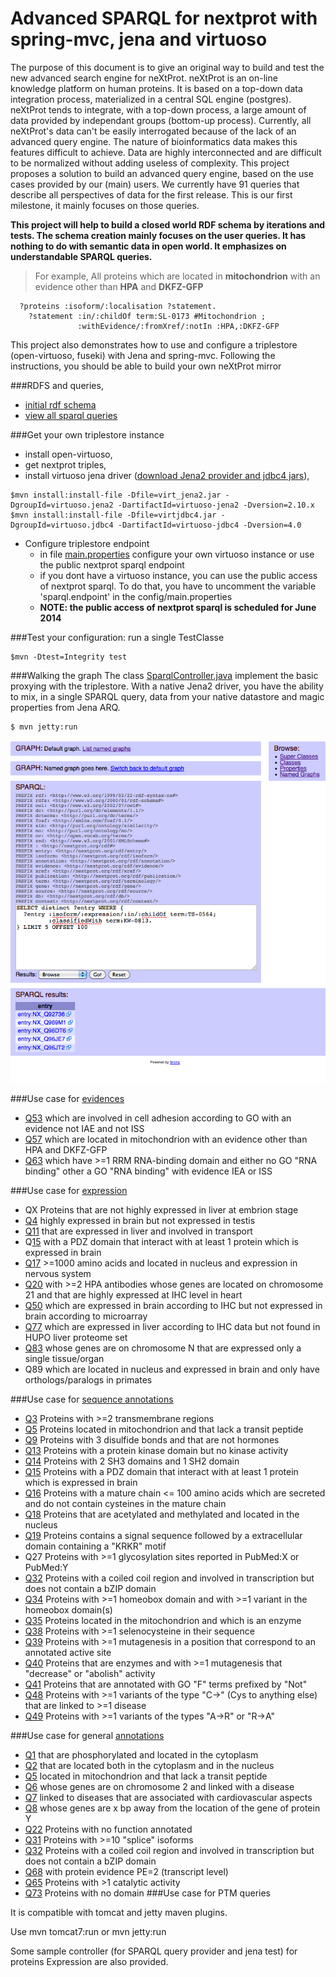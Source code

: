 Advanced SPARQL for nextprot with spring-mvc, jena and virtuoso 
===============================================================
The purpose of this document is to give an original way to build and test the new advanced search engine for neXtProt. neXtProt is an on-line knowledge platform on human proteins. It is based on a top-down data integration process, materialized in a central SQL engine (postgres). neXtProt tends to integrate, with a top-down process, a large amount of data provided by independant groups (bottom-up process). Currently, all neXtProt's data can't be easily interrogated because of the lack of an advanced query engine. The nature of bioinformatics data makes this features difficult to achieve. Data are highly interconnected and are difficult to be normalized without adding useless of complexity.
This project proposes a solution to build an advanced query engine, based on the use cases provided by our (main) users. We currently have 91 queries that describe all perspectives of data for the first release. This is our first milestone, it mainly focuses on those queries. 

**This project will help to build a closed world RDF schema by iterations and tests. The schema creation mainly focuses on the user queries. It has nothing to do with semantic data in open world. It emphasizes on understandable SPARQL queries.**
> For example, All proteins which are located in **mitochondrion** with an evidence other than **HPA** and **DKFZ-GFP**
```SPARQL
  ?proteins :isoform/:localisation ?statement.
    ?statement :in/:childOf term:SL-0173 #Mitochondrion ; 
               :withEvidence/:fromXref/:notIn :HPA,:DKFZ-GFP
```  


This project also demonstrates how to use and configure a triplestore (open-virtuoso, fuseki) with Jena and spring-mvc. Following the instructions, you should be able to build your own neXtProt mirror

###RDFS and queries,
* [initial rdf schema](src/main/resources/owl)
* [view all sparql queries](src/test/resources/sparql)

###Get your own triplestore instance 
* install open-virtuoso,
* get nextprot triples, 
* install virtuoso jena driver ([download Jena2 provider and jdbc4  jars](http://virtuoso.openlinksw.com/dataspace/doc/dav/wiki/Main/VOSDownload#Jena%20Provider)),
```shell
$mvn install:install-file -Dfile=virt_jena2.jar -DgroupId=virtuoso.jena2 -DartifactId=virtuoso-jena2 -Dversion=2.10.x
$mvn install:install-file -Dfile=virtjdbc4.jar -DgroupId=virtuoso.jdbc4 -DartifactId=virtuoso-jdbc4 -Dversion=4.0
```
* Configure triplestore endpoint
  * in file [main.properties](src/main/resources/config/main.properties) configure your own virtuoso instance or use the public nextprot sparql endpoint
  * if you dont have a virtuoso instance, you can use the public access of nextprot sparql. To do that, you have to uncomment the variable 'sparql.endpoint' in the config/main.properties
  * __NOTE: the public access of nextprot sparql is scheduled for June 2014__

###Test  your configuration: run a single TestClasse
```shell
$mvn -Dtest=Integrity test
```

###Walking the graph
The class [SparqlController.java](src/main/java/evaletolab/controller/SparqlController.java) implement the basic proxying with the triplestore. With a native Jena2 driver, you have the ability to mix, in a single SPARQL query, data from your native datastore and magic properties from Jena ARQ.
```shell
$ mvn jetty:run
```

![SNORQL](src/main/webapp/resources/img/snorql.png "snorql frontend")

###Use case for [evidences](src/test/java/evaletolab/rdf/Evidences.java)
* [Q53](src/test/resources/sparql/Q53-1-involvedInGO0007155_WithEvidence_NotIEA_And_NotISS.sparql)	which are involved in cell adhesion according to GO with an evidence not IAE and not ISS
* [Q57](src/test/resources/sparql/Q57-locatedInMitochondrionWithEvidenceOtherThan_HPA_And_DKFZ_GFP.sparql)	which are located in mitochondrion with an evidence other than HPA and DKFZ-GFP
* [Q63](src/test/resources/sparql/Q63-with1RRM_RNAbindingDomainWithEvidenceIEAorISS.sparql)	which have >=1 RRM RNA-binding domain and either no GO "RNA binding" other a GO "RNA binding" with evidence IEA or ISS

###Use case for [expression](src/test/java/evaletolab/rdf/Expression.java)
* QX  Proteins that are not highly expressed in liver at embrion stage
* [Q4](src/test/resources/sparql/Q4-highlyExpressedInBrainButNotInTestis.sparql)  highly expressed in brain but not expressed in testis
* [Q11](src/test/resources/sparql/Q11-expressedInLiverAndInvolvedInTransport.sparql) that are expressed in liver and involved in transport 
* Q[15](src/test/resources/sparql/Q15-PDZdomainthatInteractWithProteinExpresssedInBrain.sparql) with a PDZ domain that interact with at least 1 protein which is expressed in brain 
* [Q17](src/test/resources/sparql/Q17-gt1000aaAndLocatedInNucleusAndExpressedInNervousSystem.sparql) >=1000 amino acids and located in nucleus and expression in nervous system 
* [Q20](src/test/resources/sparql/Q20-HPAOnChromosome21highlyExpresssedInHeartAtIHCLevel.sparql) with >=2 HPA antibodies whose genes are located on chromosome 21 and that are highly expressed at IHC level in heart
* [Q50](src/test/resources/sparql/Q50-expressedInBrainAccordingIHCButNotExpressedInBrainAccordingMicroarray.sparql) which are expressed in brain according to IHC but not expressed in brain according to microarray
* [Q77](src/test/resources/sparql/Q77-expressedInLiverAccordingIHCButNotInHUPOLiverProteom.sparql) which are expressed in liver according to IHC data but not found in HUPO liver proteome set
* [Q83](./src/test/resources/sparql/Q83-expressedOnASingleTissue.sparql) whose genes are on chromosome N that are expressed only a single tissue/organ
* Q89 which are located in nucleus and expressed in brain and only have orthologs/paralogs in primates

###Use case for [sequence annotations](src/test/java/evaletolab/rdf/Features.java)
* [Q3](src/test/resources/sparql/Q3-with2TransmembraneRegions.sparql)	Proteins with >=2 transmembrane regions 
* [Q5](src/test/resources/sparql/Q5-locatedInMitochondrionAndLackATransitPeptide.sparql)	Proteins located in mitochondrion and that lack a transit peptide
* [Q9](src/test/resources/sparql/Q9-with3DisulfideBondsAndNotHormones.sparql)	Proteins with 3 disulfide bonds and that are not hormones 
* [Q13](src/test/resources/sparql/Q13-withKinaseDomainButNotKinaseActivity.sparql) Proteins with a protein kinase domain but no kinase activity 
* [Q14](src/test/resources/sparql/Q14-with2SH3And1SHD2.sparql) Proteins with 2 SH3 domains and 1 SH2 domain 
* [Q15](src/test/resources/sparql/Q15-PDZdomainthatInteractWithProteinExpresssedInBrain.sparql) Proteins with a PDZ domain that interact with at least 1 protein which is expressed in brain 
* [Q16](src/test/resources/sparql/Q16-withMature100AAWhichAreSecretedAndNotContainsCysteinesInMature.sparql) Proteins with a mature chain <= 100 amino acids which are secreted and do not contain cysteines in the mature chain 
* [Q18](src/test/resources/sparql/Q18-thatAreAcetylatedAndMethylated.sparql) Proteins that are acetylated and methylated and located in the nucleus 
* [Q19](src/test/resources/sparql/Q19-containsSignalSequenceFollowedByAExtracellularDomainContainingKRKRMotif.sparql) Proteins contains a signal sequence followed by a extracellular domain containing a "KRKR" motif 
* Q27 Proteins with >=1 glycosylation sites reported in PubMed:X or PubMed:Y
* [Q32](src/test/resources/sparql/Q32-withCoiledCoiledAndInvolvedInTranscriptionButNotContainBZIP.sparql) Proteins with a coiled coil region and involved in transcription but does not contain a bZIP domain
* [Q34](src/test/resources/sparql/Q34-withHomeoboxAndWithVariantsInTheHomeobox.sparql) Proteins with >=1 homeobox domain and with >=1 variant in the homeobox domain(s)
* [Q35](src/test/resources/sparql/Q35.sparql) Proteins located in the mitochondrion and which is an enzyme
* [Q38](src/test/resources/sparql/Q38.sparql) Proteins with >=1 selenocysteine in their sequence
* [Q39](src/test/resources/sparql/Q39.sparql) Proteins with >=1 mutagenesis in a position that correspond to an annotated active site
* [Q40](src/test/resources/sparql/Q40.sparql) Proteins that are enzymes and with >=1 mutagenesis that "decrease" or "abolish" activity
* [Q41](src/test/resources/sparql/Q41.sparql) Proteins that are annotated with GO "F" terms prefixed by "Not"
* [Q48](src/test/resources/sparql/Q48.sparql) Proteins with >=1 variants of the type "C->" (Cys to anything else) that are linked to >=1 disease
* [Q49](src/test/resources/sparql/Q49.sparql) Proteins with >=1 variants of the types "A->R" or "R->A"

###Use case for general [annotations](src/test/java/evaletolab/rdf/General.java)
* [Q1](src/test/resources/sparql/Q1.sparql) that are phosphorylated and located in the cytoplasm 
* [Q2](src/test/resources/sparql/Q2.sparql) that are located both in the cytoplasm and in the nucleus
* [Q5](src/test/resources/sparql/Q5.sparql) located in mitochondrion and that lack a transit peptide
* [Q6](src/test/resources/sparql/Q6.sparql) whose genes are on chromosome 2 and linked with a disease
* [Q7](src/test/resources/sparql/Q7.sparql) linked to diseases that are associated with cardiovascular aspects
* [Q8](src/test/resources/sparql/Q8.sparql) whose genes are x bp away from the location of the gene of protein Y
* [Q22](src/test/resources/sparql/Q22.sparql) Proteins with no function annotated
* [Q31](src/test/resources/sparql/Q31.sparql) Proteins with >=10 "splice" isoforms
* [Q32](src/test/resources/sparql/Q32.sparql) Proteins with a coiled coil region and involved in transcription but does not contain a bZIP domain
* [Q68](src/test/resources/sparql/Q68.sparql)	with protein evidence PE=2 (transcript level)
* [Q65](src/test/resources/sparql/Q65.sparql) Proteins with >1 catalytic activity 
* [Q73](src/test/resources/sparql/Q73.sparql) Proteins with no domain 
###Use case for PTM queries


It is compatible with tomcat and jetty maven plugins.

Use
    mvn tomcat7:run
or
    mvn jetty:run

Some sample controller (for SPARQL query provider and jena test) for proteins Expression are also provided.

